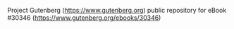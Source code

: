 Project Gutenberg (https://www.gutenberg.org) public repository for eBook #30346 (https://www.gutenberg.org/ebooks/30346)
